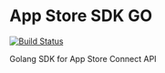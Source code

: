 # App Store SDK GO

[![Build Status](https://travis-ci.org/Kachit/appstore-sdk-go.svg?branch=master)](https://travis-ci.org/Kachit/appstore-sdk-go)

Golang SDK for App Store Connect API
